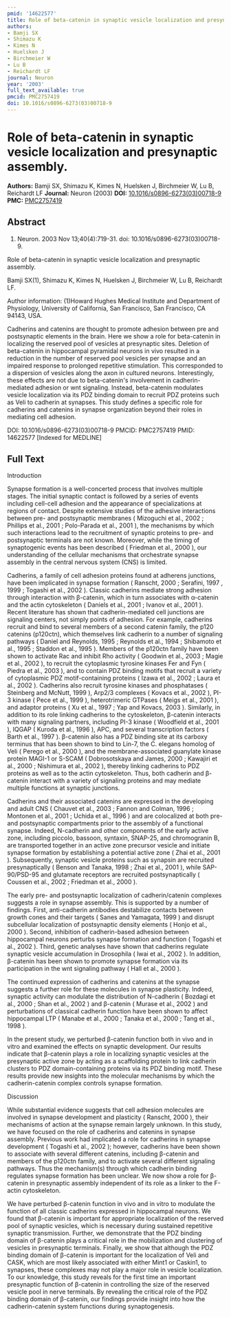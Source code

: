 ```yaml
---
pmid: '14622577'
title: Role of beta-catenin in synaptic vesicle localization and presynaptic assembly.
authors:
- Bamji SX
- Shimazu K
- Kimes N
- Huelsken J
- Birchmeier W
- Lu B
- Reichardt LF
journal: Neuron
year: '2003'
full_text_available: true
pmcid: PMC2757419
doi: 10.1016/s0896-6273(03)00718-9
---
```


# Role of beta-catenin in synaptic vesicle localization and presynaptic assembly.
**Authors:** Bamji SX, Shimazu K, Kimes N, Huelsken J, Birchmeier W, Lu B, Reichardt LF
**Journal:** Neuron (2003)
**DOI:** [10.1016/s0896-6273(03)00718-9](https://doi.org/10.1016/s0896-6273(03)00718-9)
**PMC:** [PMC2757419](https://www.ncbi.nlm.nih.gov/pmc/articles/PMC2757419/)

## Abstract

1. Neuron. 2003 Nov 13;40(4):719-31. doi: 10.1016/s0896-6273(03)00718-9.

Role of beta-catenin in synaptic vesicle localization and presynaptic assembly.

Bamji SX(1), Shimazu K, Kimes N, Huelsken J, Birchmeier W, Lu B, Reichardt LF.

Author information:
(1)Howard Hughes Medical Institute and Department of Physiology, University of 
California, San Francisco, San Francisco, CA 94143, USA.

Cadherins and catenins are thought to promote adhesion between pre and 
postsynaptic elements in the brain. Here we show a role for beta-catenin in 
localizing the reserved pool of vesicles at presynaptic sites. Deletion of 
beta-catenin in hippocampal pyramidal neurons in vivo resulted in a reduction in 
the number of reserved pool vesicles per synapse and an impaired response to 
prolonged repetitive stimulation. This corresponded to a dispersion of vesicles 
along the axon in cultured neurons. Interestingly, these effects are not due to 
beta-catenin's involvement in cadherin-mediated adhesion or wnt signaling. 
Instead, beta-catenin modulates vesicle localization via its PDZ binding domain 
to recruit PDZ proteins such as Veli to cadherin at synapses. This study defines 
a specific role for cadherins and catenins in synapse organization beyond their 
roles in mediating cell adhesion.

DOI: 10.1016/s0896-6273(03)00718-9
PMCID: PMC2757419
PMID: 14622577 [Indexed for MEDLINE]

## Full Text

Introduction

Synapse formation is a well-concerted process that involves multiple stages. The initial synaptic contact is followed by a series of events including cell-cell adhesion and the appearance of specializations at regions of contact. Despite extensive studies of the adhesive interactions between pre- and postsynaptic membranes ( Mizoguchi et al., 2002 ; Phillips et al., 2001 ; Polo-Parada et al., 2001 ), the mechanisms by which such interactions lead to the recruitment of synaptic proteins to pre- and postsynaptic terminals are not known. Moreover, while the timing of synaptogenic events has been described ( Friedman et al., 2000 ), our understanding of the cellular mechanisms that orchestrate synapse assembly in the central nervous system (CNS) is limited.

Cadherins, a family of cell adhesion proteins found at adherens junctions, have been implicated in synapse formation ( Ranscht, 2000 ; Serafini, 1997 , 1999 ; Togashi et al., 2002 ). Classic cadherins mediate strong adhesion through interaction with β-catenin, which in turn associates with α-catenin and the actin cytoskeleton ( Daniels et al., 2001 ; Ivanov et al., 2001 ). Recent literature has shown that cadherin-mediated cell junctions are signaling centers, not simply points of adhesion. For example, cadherins recruit and bind to several members of a second catenin family, the p120 catenins (p120ctn), which themselves link cadherin to a number of signaling pathways ( Daniel and Reynolds, 1995 ; Reynolds et al., 1994 ; Shibamoto et al., 1995 ; Staddon et al., 1995 ). Members of the p120ctn family have been shown to activate Rac and inhibit Rho activity ( Goodwin et al., 2003 ; Magie et al., 2002 ), to recruit the cytoplasmic tyrosine kinases Fer and Fyn ( Piedra et al., 2003 ), and to contain PDZ binding motifs that recruit a variety of cytoplasmic PDZ motif-containing proteins ( Izawa et al., 2002 ; Laura et al., 2002 ). Cadherins also recruit tyrosine kinases and phosphatases ( Steinberg and McNutt, 1999 ), Arp2/3 complexes ( Kovacs et al., 2002 ), PI-3 kinase ( Pece et al., 1999 ), heterotrimeric GTPases ( Meigs et al., 2001 ), and adaptor proteins ( Xu et al., 1997 ; Yap and Kovacs, 2003 ). Similarly, in addition to its role linking cadherins to the cytoskeleton, β-catenin interacts with many signaling partners, including PI-3 kinase ( Woodfield et al., 2001 ), IQGAP ( Kuroda et al., 1996 ), APC, and several transcription factors ( Barth et al., 1997 ). β-catenin also has a PDZ binding site at its carboxy terminus that has been shown to bind to Lin-7, the C. elegans homolog of Veli ( Perego et al., 2000 ), and the membrane-associated guanylate kinase protein MAGI-1 or S-SCAM ( Dobrosotskaya and James, 2000 ; Kawajiri et al., 2000 ; Nishimura et al., 2002 ), thereby linking cadherins to PDZ proteins as well as to the actin cytoskeleton. Thus, both cadherin and β-catenin interact with a variety of signaling proteins and may mediate multiple functions at synaptic junctions.

Cadherins and their associated catenins are expressed in the developing and adult CNS ( Chauvet et al., 2003 ; Fannon and Colman, 1996 ; Montonen et al., 2001 ; Uchida et al., 1996 ) and are colocalized at both pre- and postsynaptic compartments prior to the assembly of a functional synapse. Indeed, N-cadherin and other components of the early active zone, including piccolo, bassoon, syntaxin, SNAP-25, and chromogranin B, are transported together in an active zone precursor vesicle and initiate synapse formation by establishing a potential active zone ( Zhai et al., 2001 ). Subsequently, synaptic vesicle proteins such as synapsin are recruited presynaptically ( Benson and Tanaka, 1998 ; Zhai et al., 2001 ), while SAP-90/PSD-95 and glutamate receptors are recruited postsynaptically ( Coussen et al., 2002 ; Friedman et al., 2000 ).

The early pre- and postsynaptic localization of cadherin/catenin complexes suggests a role in synapse assembly. This is supported by a number of findings. First, anti-cadherin antibodies destabilize contacts between growth cones and their targets ( Sanes and Yamagata, 1999 ) and disrupt subcellular localization of postsynaptic density elements ( Honjo et al., 2000 ). Second, inhibition of cadherin-based adhesion between hippocampal neurons perturbs synapse formation and function ( Togashi et al., 2002 ). Third, genetic analyses have shown that cadherins regulate synaptic vesicle accumulation in Drosophila ( Iwai et al., 2002 ). In addition, β-catenin has been shown to promote synapse formation via its participation in the wnt signaling pathway ( Hall et al., 2000 ).

The continued expression of cadherins and catenins at the synapse suggests a further role for these molecules in synapse plasticity. Indeed, synaptic activity can modulate the distribution of N-cadherin ( Bozdagi et al., 2000 ; Shan et al., 2002 ) and β-catenin ( Murase et al., 2002 ) and perturbations of classical cadherin function have been shown to affect hippocampal LTP ( Manabe et al., 2000 ; Tanaka et al., 2000 ; Tang et al., 1998 ).

In the present study, we perturbed β-catenin function both in vivo and in vitro and examined the effects on synaptic development. Our results indicate that β-catenin plays a role in localizing synaptic vesicles at the presynaptic active zone by acting as a scaffolding protein to link cadherin clusters to PDZ domain-containing proteins via its PDZ binding motif. These results provide new insights into the molecular mechanisms by which the cadherin-catenin complex controls synapse formation.

Discussion

While substantial evidence suggests that cell adhesion molecules are involved in synapse development and plasticity ( Ranscht, 2000 ), their mechanisms of action at the synapse remain largely unknown. In this study, we have focused on the role of cadherins and catenins in synapse assembly. Previous work had implicated a role for cadherins in synapse development ( Togashi et al., 2002 ); however, cadherins have been shown to associate with several different catenins, including β-catenin and members of the p120ctn family, and to activate several different signaling pathways. Thus the mechanism(s) through which cadherin binding regulates synapse formation has been unclear. We now show a role for β-catenin in presynaptic assembly independent of its role as a linker to the F-actin cytoskeleton.

We have perturbed β-catenin function in vivo and in vitro to modulate the function of all classic cadherins expressed in hippocampal neurons. We found that β-catenin is important for appropriate localization of the reserved pool of synaptic vesicles, which is necessary during sustained repetitive synaptic transmission. Further, we demonstrate that the PDZ binding domain of β-catenin plays a critical role in the mobilization and clustering of vesicles in presynaptic terminals. Finally, we show that although the PDZ binding domain of β-catenin is important for the localization of Veli and CASK, which are most likely associated with either Mint1 or Caskin1, to synapses, these complexes may not play a major role in vesicle localization. To our knowledge, this study reveals for the first time an important presynaptic function of β-catenin in controlling the size of the reserved vesicle pool in nerve terminals. By revealing the critical role of the PDZ binding domain of β-catenin, our findings provide insight into how the cadherin-catenin system functions during synaptogenesis.
